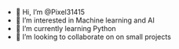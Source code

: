 - 👋 Hi, I’m @Pixel31415
- 👀 I’m interested in Machine learning and AI
- 🌱 I’m currently learning Python
- 💞️ I’m looking to collaborate on on small projects

<!---
Pixel31415/Pixel31415 is a ✨ special ✨ repository because its `README.md` (this file) appears on your GitHub profile.
You can click the Preview link to take a look at your changes.
--->
